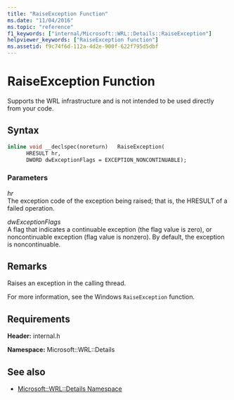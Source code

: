 ```yaml
---
title: "RaiseException Function"
ms.date: "11/04/2016"
ms.topic: "reference"
f1_keywords: ["internal/Microsoft::WRL::Details::RaiseException"]
helpviewer_keywords: ["RaiseException function"]
ms.assetid: f9c74f6d-112a-4d2e-900f-622f795d5dbf
---
```

# RaiseException Function

Supports the WRL infrastructure and is not intended to be used directly from your code.

## Syntax

```cpp
inline void __declspec(noreturn)   RaiseException(
      HRESULT hr,
      DWORD dwExceptionFlags = EXCEPTION_NONCONTINUABLE);
```

### Parameters

*hr*<br/>
The exception code of the exception being raised; that is, the HRESULT of a failed operation.

*dwExceptionFlags*<br/>
A flag that indicates a continuable exception (the flag value is zero), or noncontinuable exception (flag value is nonzero). By default, the exception is noncontinuable.

## Remarks

Raises an exception in the calling thread.

For more information, see the Windows `RaiseException` function.

## Requirements

**Header:** internal.h

**Namespace:** Microsoft::WRL::Details

## See also

- [Microsoft::WRL::Details Namespace](microsoft-wrl-details-namespace.md)
